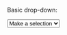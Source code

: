 Basic drop-down:

<div name="test1">
  <select>
    <option value="volvo">Make a selection</option>
    <option value="volvo1">Volvo2</option>
    <option value="volvo2">Volvo3</option>
   
  </select>
</div>

